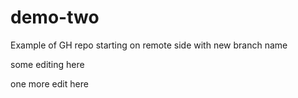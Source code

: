# demo-two
Example of GH repo starting on remote side with new branch name

some editing here

one more edit here